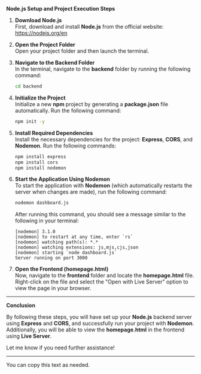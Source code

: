 **Node.js Setup and Project Execution Steps**

1. **Download Node.js**  
   First, download and install **Node.js** from the official website:  https://nodejs.org/en

2. **Open the Project Folder**  
   Open your project folder and then launch the terminal.

3. **Navigate to the Backend Folder**  
   In the terminal, navigate to the **backend** folder by running the following command:

   ```bash
   cd backend
   ```

4. **Initialize the Project**  
   Initialize a new **npm** project by generating a **package.json** file automatically. Run the following command:

   ```bash
   npm init -y
   ```

5. **Install Required Dependencies**  
   Install the necessary dependencies for the project: **Express**, **CORS**, and **Nodemon**. Run the following commands:

   ```bash
   npm install express
   npm install cors
   npm install nodemon
   ```

6. **Start the Application Using Nodemon**  
   To start the application with **Nodemon** (which automatically restarts the server when changes are made), run the following command:

   ```bash
   nodemon dashboard.js
   ```

   After running this command, you should see a message similar to the following in your terminal:

   ```
   [nodemon] 3.1.0
   [nodemon] to restart at any time, enter `rs`
   [nodemon] watching path(s): *.*
   [nodemon] watching extensions: js,mjs,cjs,json
   [nodemon] starting `node dashboard.js`
   Server running on port 3000
   ```

7. **Open the Frontend (homepage.html)**  
   Now, navigate to the **frontend** folder and locate the **homepage.html** file. Right-click on the file and select the "Open with Live Server" option to view the page in your browser.

---

**Conclusion**

By following these steps, you will have set up your **Node.js** backend server using **Express** and **CORS**, and successfully run your project with **Nodemon**. Additionally, you will be able to view the **homepage.html** in the frontend using **Live Server**.

Let me know if you need further assistance!

--- 

You can copy this text as needed.
